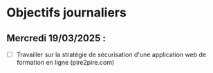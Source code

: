 # Objectifs journaliers

## Mercredi 19/03/2025 :

- [ ] Travailler sur la stratégie de sécurisation d'une application web de formation en ligne (pire2pire.com)

